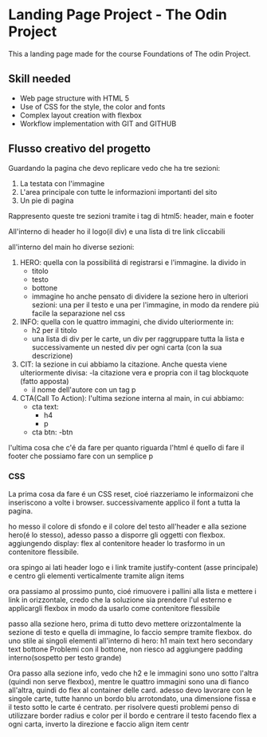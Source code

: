 # Landing Page Project - The Odin Project

This a landing page made for the course Foundations of The odin Project.

## Skill needed

- Web page structure with HTML 5
- Use of CSS for the style, the color and fonts
- Complex layout creation with flexbox
- Workflow implementation with GIT and GITHUB

## Flusso creativo del progetto

Guardando la pagina che devo replicare vedo che ha tre sezioni:

1. La testata con l'immagine
2. L'area principale con tutte le informazioni importanti del sito
3. Un pie di pagina

Rappresento queste tre sezioni tramite i tag di html5: header, main e footer

All'interno di header ho il logo(il div) e una lista di tre link cliccabili

all'interno del main ho diverse sezioni:

1. HERO: quella con la possibilitá di registrarsi e l'immagine. la divido in
    - titolo
    - testo
    - bottone
    - immagine
    ho anche pensato di dividere la sezione hero in ulteriori sezioni: una per il testo e una per l'immagine, in modo da rendere piú facile la separazione nel css
2. INFO: quella con le quattro immagini, che divido ulteriormente in:
    - h2 per il titolo
    - una lista di div per le carte, un div per raggruppare tutta la lista e successivamente un nested div per ogni carta (con la sua descrizione)
2. CIT: la sezione in cui abbiamo la citazione. Anche questa viene ulteriormente divisa:
    -la citazione vera e propria con il tag blockquote (fatto apposta)
    - il nome dell'autore con un tag p
3. CTA(Call To Action): l'ultima sezione interna al main, in cui abbiamo:
    - cta text:
        - h4
        - p
    - cta btn:
        -btn

l'ultima cosa che c'é da fare per quanto riguarda l'html é quello di fare il footer che possiamo fare con un semplice p

### CSS

La prima cosa da fare é un CSS reset, cioé riazzeriamo le informaizoni che inseriscono a volte i browser. successivamente applico il font a tutta la pagina.

ho messo il colore di sfondo e il colore del testo all'header e alla sezione hero(é lo stesso), adesso passo a disporre gli oggetti con flexbox.
aggiungendo display: flex al contenitore header lo trasformo in un contenitore flessibile.

ora spingo ai lati header logo e i link tramite justify-content (asse principale) e centro gli elementi verticalmente tramite align items


ora passiamo al prossimo punto, cioé rimuovere i pallini alla lista e mettere i link in orizzontale, credo che la soluzione sia prendere l'ul esterno e applicargli flexbox in modo da usarlo come contenitore flessibile

passo alla sezione hero, prima di tutto devo mettere orizzontalmente la sezione di testo e quella di immagine, lo faccio sempre tramite flexbox.
do uno stile ai singoli elementi all'interno di hero:
h1 main text
hero secondary text
bottone
Problemi con il bottone, non riesco ad aggiungere padding interno(sospetto per testo grande)

Ora passo alla sezione info, vedo che h2 e le immagini sono uno sotto l'altra (quindi non serve flexbox), mentre le quattro immagini sono una di fianco all'altra, quindi do flex al container delle card.
adesso devo lavorare con le singole carte, tutte hanno un bordo blu arrotondato, una dimensione fissa e il testo sotto le carte é centrato. per risolvere questi problemi penso di utilizzare border radius e color per il bordo e centrare il testo facendo flex a ogni carta, inverto la direzione e faccio align item centr